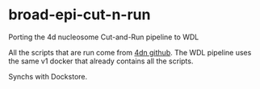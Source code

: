 # broad-epi-cut-n-run
Porting the 4d nucleosome Cut-and-Run pipeline to WDL


All the scripts that are run come from [4dn github](https://github.com/4dn-dcic/docker-4dn-cut-and-run-pipeline/tree/v1).
The WDL pipeline uses the same v1 docker that already contains all the scripts.

Synchs with Dockstore.
